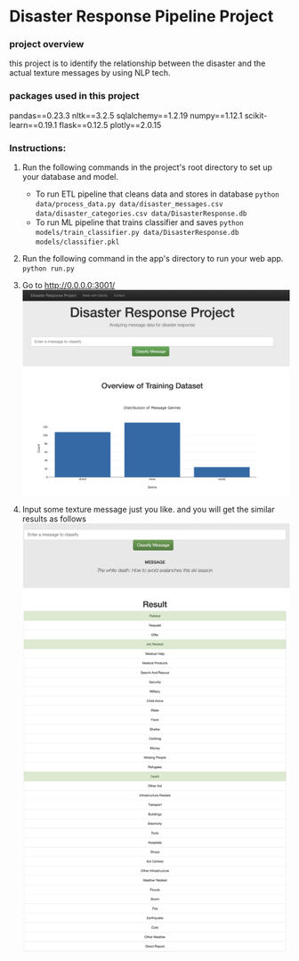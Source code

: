 # Disaster Response Pipeline Project

### project overview
  this project is to identify the relationship between the disaster and the actual texture messages by using NLP tech.  

### packages used in this project
 pandas==0.23.3
 nltk==3.2.5
 sqlalchemy==1.2.19
 numpy==1.12.1
 scikit-learn==0.19.1
 flask==0.12.5
 plotly==2.0.15
 
### Instructions:
1. Run the following commands in the project's root directory to set up your database and model.

    - To run ETL pipeline that cleans data and stores in database
        `python data/process_data.py data/disaster_messages.csv data/disaster_categories.csv data/DisasterResponse.db`
    - To run ML pipeline that trains classifier and saves
        `python models/train_classifier.py data/DisasterResponse.db models/classifier.pkl`

2. Run the following command in the app's directory to run your web app.
    `python run.py`

3. Go to http://0.0.0.0:3001/
 ![alt text](/readme_images/main_web_screen.png "mess-labels")

4. Input some texture message just you like. and you will get the similar results as follows
 ![alt text](/readme_images/example_usage.png "mess-labels")



